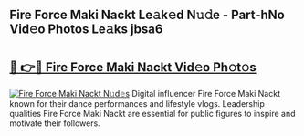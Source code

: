 ## Fire Force Maki Nackt Le𝚊k𝚎d N𝚞𝚍e - Part-hNo Vid𝚎o Photos Le𝚊ks jbsa6

# <h2><a href="http://fb0c19c.evod.top/?m=Fire+Force+Maki+Nackt">🔗 👉🔴 Fire Force Maki Nackt Vid𝚎o Ph𝚘t𝚘s</a></h2>

[![Fire Force Maki Nackt N𝚞d𝚎s](https://i.imgur.com/8V9OHl7.gif)](http://fb0c19c.evod.top/?m=Fire+Force+Maki+Nackt)
Digital influencer Fire Force Maki Nackt known for their dance performances and lifestyle vlogs. Leadership qualities Fire Force Maki Nackt are essential for public figures to inspire and motivate their followers. 
